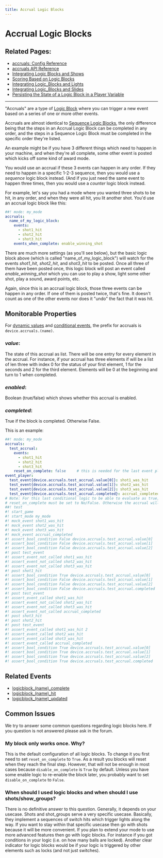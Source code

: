 ```yaml
---
title: Accrual Logic Blocks
---
```


# Accrual Logic Blocks


## Related Pages:

* [accruals: Config Reference](../../config/accruals.md)
* [accruals API Reference](../../code/api_reference/devices/accruals.md)
* [Integrating Logic Blocks and Shows](integrating_logic_blocks_and_shows.md)
* [Scoring Based on Logic Blocks](scoring_based_on_logic_blocks.md)
* [Integrating Logic_Blocks and Lights](integrating_logic_blocks_and_lights.md)
* [Integrating Logic_Blocks and Slides](integrating_logic_block_and_slides.md)
* [Persisting the State of a Logic Block in a Player Variable](persisting_state_in_a_player_variable.md)

-------------

"Accruals" are a type of
[Logic Block](index.md) where you can trigger a new event based on a series of one
or more other events.

Accruals are almost identical to
[Sequence Logic Blocks](sequences.md), the
only difference being that the steps in an Accrual Logic Block can be
completed in any order, and the steps in a Sequence Logic Block must be
completed in the specific order they're listed.

An example might be if you have 3 different things which need to happen
in your machine, and when they're all complete, some other event is
posted which kicks off some kind of award mode.

You would use an accrual if these 3 events can happen in any order. If
they need to happen in a specific 1-2-3 sequence, then you would use a
*sequence* logic block instead. (And if you just need the same event to
happen three times, then you would use a *counter* logic block instead.

For example, let's say you had a mode where you wanted three shots to
be hit, in any order, and when they were all hit, you lit another shot.
You'd use an accrual logic block like this:

``` yaml
##! mode: my_mode
accruals:
  name_of_my_logic_block:
    events:
      - shot1_hit
      - shot2_hit
      - shot3_hit
    events_when_complete: enable_winning_shot
```

There are much more settings (as you'll see below), but the basic logic
block above (which is called "name_of_my_logic_block") will watch for
the events *shot1_hit*, *shot2_hit*, and *shot3_hit* to be posted. Once
all three of them have been posted once, this logic block will post an
event called *enable_winning_shot* which you can use to play a show,
light some other shot, play a sound, award points, etc.

Again, since this is an accrual logic block, those three events can be
happen in any order. If one of them is posted twice, that's fine. It
doesn't count as one of the other events nor does it "undo" the fact
that it was hit.

## Monitorable Properties

For
[dynamic values](../../config/instructions/dynamic_values.md) and
[conditional events](../../events/overview/conditional.md), the prefix for accruals is `device.accruals.(name)`.

### *value*:

The state of this accrual as list. There will be one entry for every
element in the accrual. For instance, if your accrual has three
elements if will be a list of len three with index 0 for the status
of your first element, 1 for the seconds and 2 for the third
element. Elements will be 0 at the beginning and turn to 1 when completed.

### *enabled*:

Boolean (true/false) which shows whether this accrual is enabled.

### *completed*:

True if the block is completed. Otherwise False.

This is an example:

``` yaml
##! mode: my_mode
accruals:
  test_accrual:
    events:
      - shot1_hit
      - shot2_hit
      - shot3_hit
    reset_on_complete: false     # this is needed for the last event player
event_player:
  test_event{device.accruals.test_accrual.value[0]}: shot1_was_hit
  test_event{device.accruals.test_accrual.value[1]}: shot2_was_hit
  test_event{device.accruals.test_accrual.value[2]}: shot3_was_hit
  test_event{device.accruals.test_accrual.completed}: accrual_completed
# Note: For this last conditional logic to be able to evaluate as true, the accrual setting
# reset_on_complete must be set to No/False. Otherwise the accrual will reset instantly and this will never be true.
##! test
#! start_game
#! start_mode my_mode
#! mock_event shot1_was_hit
#! mock_event shot2_was_hit
#! mock_event shot3_was_hit
#! mock_event accrual_completed
#! assert_bool_condition False device.accruals.test_accrual.value[0]
#! assert_bool_condition False device.accruals.test_accrual.value[1]
#! assert_bool_condition False device.accruals.test_accrual.value[2]
#! post test_event
#! assert_event_not_called shot1_was_hit
#! assert_event_not_called shot2_was_hit
#! assert_event_not_called shot3_was_hit
#! post shot1_hit
#! assert_bool_condition True device.accruals.test_accrual.value[0]
#! assert_bool_condition False device.accruals.test_accrual.value[1]
#! assert_bool_condition False device.accruals.test_accrual.value[2]
#! assert_bool_condition False device.accruals.test_accrual.completed
#! post test_event
#! assert_event_called shot1_was_hit
#! assert_event_not_called shot2_was_hit
#! assert_event_not_called shot3_was_hit
#! assert_event_not_called accrual_completed
#! post shot3_hit
#! post shot2_hit
#! post test_event
#! assert_event_called shot1_was_hit 2
#! assert_event_called shot2_was_hit
#! assert_event_called shot3_was_hit
#! assert_event_called accrual_completed
#! assert_bool_condition True device.accruals.test_accrual.value[0]
#! assert_bool_condition True device.accruals.test_accrual.value[1]
#! assert_bool_condition True device.accruals.test_accrual.value[2]
#! assert_bool_condition True device.accruals.test_accrual.completed
```

## Related Events

* [logicblock_(name)_complete](../../events/logicblock_name_complete.md)
* [logicblock_(name)_hit](../../events/logicblock_name_hit.md)
* [logicblock_(name)_updated](../../events/logicblock_name_updated.md)

## Common Issues

We try to answer some common questions regarding logic blocks here. If
you question is not answered please ask in the forum.

### My block only works once. Why?

This is the default configuration of all logic blocks. To change it you
first need to set `reset_on_complete` to `True`. As a result you blocks
will reset when they reach the final step. However, that will not be
enough in most cases because `disable_on_complete` is `True` by default.
Unless you have some enable logic to re-enable the block later, you
probably want to set `disable_on_complete` to `False`.

### When should I used logic blocks and when should I use shots/show_groups?

There is no definitive answer to this question. Generally, it depends on
your usecase. Shots and shot_groups serve a very specific usecase.
Basically, they implement a sequences of switch hits which trigger
lights along the way. If you want to stay within that specific usecase
then go with shots because it will be more convenient. If you plan to
extend your mode to use more advanced features then go with logic
blocks. For instance if you got conditions in your logic (i.e. on how
many balls are locked). Another clear indicator for logic blocks would
be if your logic is triggered by other elements such as locks (and not
just switches).
